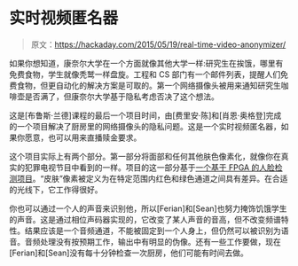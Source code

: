 # 实时视频匿名器

> 原文：<https://hackaday.com/2015/05/19/real-time-video-anonymizer/>

如果你想知道，康奈尔大学在一个方面就像其他大学一样:研究生在挨饿，哪里有免费食物，学生就像秃鹫一样盘旋。工程和 CS 部门有一个邮件列表，提醒人们免费食物，但更自动化的解决方案是可取的。第一个网络摄像头被用来通知研究生咖啡壶是否满了，但康奈尔大学基于隐私考虑否决了这个想法。

这是[布鲁斯·兰德]课程的最后一个项目时间，由[费里安·陈]和[肖恩·奥格登]完成的一个项目解决了厨房里的网络摄像头的隐私问题。这是一个实时视频匿名器，如果你愿意，也可以用来直播赎金要求。

这个项目实际上有两个部分。第一部分将面部和任何其他肤色像素化，就像你在真实的犯罪电视节目中看到的一样。项目的这一部分基于[一个基于 FPGA 的人脸检测项目](http://ieeexplore.ieee.org/xpl/login.jsp?tp=&arnumber=1581185&url=http%3A%2F%2Fieeexplore.ieee.org%2Fxpls%2Fabs_all.jsp%3Farnumber%3D1581185)。“皮肤”像素被定义为在特定范围内红色和绿色通道之间具有差异。在合适的光线下，它工作得很好。

你也可以通过一个人的声音来识别他，所以[Ferian]和[Sean]也努力掩饰饥饿学生的声音。这是通过相位声码器实现的，它改变了某人声音的音高，但不改变频谱特性。结果应该是一个音频通道，不能被固定到一个人身上，但仍然可以被识别为语音。音频处理没有按预期工作，输出中有明显的伪像。还有一些工作要做，现在[Ferian]和[Sean]没有每十分钟检查一次厨房，他们可能有时间去做。